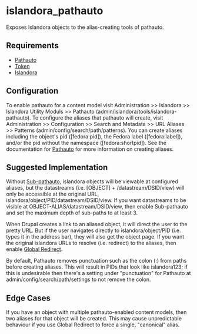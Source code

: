 islandora_pathauto
==================

Exposes Islandora objects to the alias-creating tools of pathauto. 


Requirements
------------

* [Pathauto](https://www.drupal.org/project/pathauto)
* [Token](https://www.drupal.org/project/token)
* [Islandora](https://github.com/Islandora/islandora)

Configuration
-------------

To enable pathauto for a content model visit Administration >> Islandora >> Islandora Utility 
Moduls >> Pathauto (admin/islandora/tools/islandora-pathauto). To configure the aliases that pathauto
will create, visit Administration >> Configuration >> Search and Metadata >> URL Aliases >> Patterns 
(admin/config/search/path/patterns). You can create aliases including the object's pid ([fedora:pid]), 
the Fedora label ([fedora:label]), and/or the pid without the namespace ([fedora:shortpid]). See the documentation
for [Pathauto](https://www.drupal.org/documentation/modules/pathauto) for more information on creating aliases.

Suggested Implementation
------------------------

Without [Sub-pathauto](https://www.drupal.org/project/subpathauto), islandora objects will be viewable at configured aliases,
but the datastreams (i.e. [OBJECT] + /datastream/DSID/view) will only be accessible at the original URL, islandora/object/PID/datastream/DSID/view. If you want 
datastreams to be visible at OBJECT-ALIAS/datastream/DSID/view, then enable Sub-pathauto and set the  maximum depth 
of sub-paths to at least 3.

When Drupal creates a link to an aliased object, it will direct the user to the pretty URL. But if the user navigates directly to islandora/object/PID (i.e. types it in
the address bar), they will also get the object page. If you want the original islandora URLs to resolve (i.e. redirect) to the aliases, 
then enable [Global Redirect](https://www.drupal.org/project/globalredirect). 

By default, Pathauto removes punctuation such as the colon (:) from paths before creating aliases. This will result
in PIDs that look like islandora123; if this is undesirable then there's a setting under "punctuation" for Pathauto 
at admin/config/search/path/settings to not remove the colon.
 

Edge Cases
----------

If you have an object with multiple pathauto-enabled content models, then two aliases for that object will be created.
This may cause unpredictable behaviour if you use Global Redirect to force a single, "canonical" alias. 

